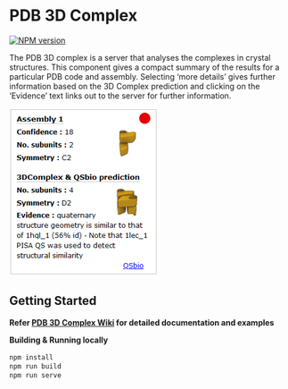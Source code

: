 
# PDB 3D Complex

[![NPM version](http://img.shields.io/npm/v/pdb-redo.svg)](https://www.npmjs.org/package/pdb-3d-complex) 

The PDB 3D complex is a server that analyses the complexes in crystal structures. This component gives a compact summary of the results for a particular PDB code and assembly. Selecting ‘more details’ gives further information based on the 3D Complex prediction and clicking on the ‘Evidence’ text links out to the server for further information.

![PDB 3D Complex](/images/pdb-3d-complex.png)

## Getting Started
**Refer [PDB 3D Complex Wiki](https://github.com/PDBeurope/pdb-3d-complex/wiki) for detailed documentation and examples**

**Building & Running locally**
```JS
npm install
npm run build
npm run serve
```